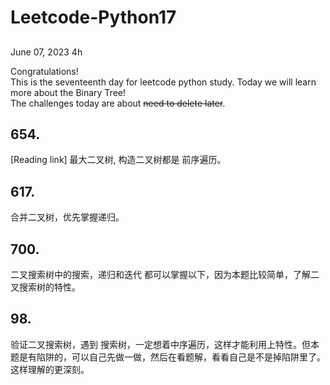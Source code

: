 # Leetcode-Python17

## 

June 07, 2023  4h

Congratulations!\
This is the seventeenth day for leetcode python study. Today we will learn more about the Binary Tree!\
The challenges today are about ~~need to delete later~~.


##  654.
[Reading link]
最大二叉树, 构造二叉树都是 前序遍历。




## 617. 
合并二叉树，优先掌握递归。



## 700.
二叉搜索树中的搜索，递归和迭代 都可以掌握以下，因为本题比较简单，了解二叉搜索树的特性。



## 98.
验证二叉搜索树，遇到 搜索树，一定想着中序遍历，这样才能利用上特性。但本题是有陷阱的，可以自己先做一做，然后在看题解，看看自己是不是掉陷阱里了。这样理解的更深刻。




